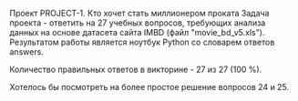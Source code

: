 Проект PROJECT-1. Кто хочет стать миллионером проката
Задача проекта - ответить на 27 учебных вопросов, требующих анализа данных на основе датасета сайта IMBD (файл "movie_bd_v5.xls").
Результатом работы является ноутбук Python со словарем ответов answers.

Количество правильных ответов в викторине - 27 из 27 (100 %).

Хотелось бы посмотреть на более простое решение вопросов 24 и 25.
